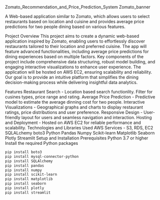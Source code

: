 Zomato_Recommendation_and_Price_Prediction_System
Zomato_banner

A Web-based application similar to Zomato, which allows users to select restaurants based on location and cuisine and provides average price predictions for two people dining based on various features.

Project Overview
This project aims to create a dynamic web-based application inspired by Zomato, enabling users to effortlessly discover restaurants tailored to their location and preferred cuisine. The app will feature advanced functionalities, including average price predictions for dining experiences based on multiple factors. Key components of the project include comprehensive data structuring, robust model building, and engaging interactive visualizations to enhance user experience. The application will be hosted on AWS EC2, ensuring scalability and reliability. Our goal is to provide an intuitive platform that simplifies the dining decision-making process while delivering insightful data analytics.

Features
Restaurant Search - Location based search functionlity. Filter for cusines types, price range and rating.
Average Price Prediction - Predictive model to estimate the average dinning cost for two people.
Interactive Visualizations - Geographical graphs and charts to display restaurant ratings, price distributions and user preference.
Responsive Design - User-friendly layout for users and seamless navigation and interaction.
Hosting and Deployment - Hosted on AWS EC2 for reliable performance and scalability.
Technologies and Libraries Used
AWS Services - S3, RDS, EC2
SQLALchemy
boto3
Python
Pandas
Numpy
Scikit-learn
Matplotlib
Seaborn
Plotly
Streamlit
Setup and Installation
Prerequisites
Python 3.7 or higher
Install the required Python packages
```bash
pip install boto3
pip install mysql-connector-python
pip install SQLAlchemy
pip install pandas
pip install numpy
pip install scikit-learn
pip install matplotlib
pip install seaborn
pip install plotly
pip install streamlit
```

